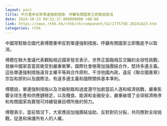 ```yaml
---
layout: post
title: 中方重申反對單邊強制措施　呼籲有關國家立即徹底取消
date: 2024-10-23 09:51:27.000000000 +08:00
link: https://news.rthk.hk/rthk/ch/component/k2/1775768-20241023.htm
categories: rthk
---
```


中國常駐聯合國代表傅聰重申反對單邊強制措施，呼籲有關國家立即徹底予以取消。

傅聰在聯大會議代表觀點相近國家發言表示，世界正面臨相互交織的全球性挑戰，發展中國家首當其衝受到嚴重衝擊，國際社會極需加強團結合作，堅持多邊主義。這些單邊強制措施違背主權平等與合作原則，干涉他國內政，違反《聯合國憲章》宗旨和原則以及國際法，有違多邊主義和國際關係基本準則。

傅聰說，單邊強制措施以及次級制裁和過度遵守加劇當前人道和經濟挑戰，嚴重影響全球生產和供應鏈穩定，以及糧食、能源和金融安全，嚴重破壞了全球經濟秩序和有關國家為實現可持續發展目標所做的努力。

傅聰表示，當前情況下，大家應該加強團結協助，反對對抗分裂，共同應對全球挑戰，促進和保護所有人的人權。
